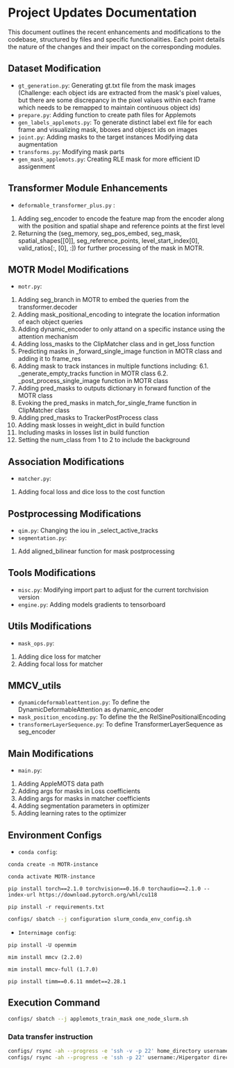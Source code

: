 # Project Updates Documentation
This document outlines the recent enhancements and modifications to the codebase, structured by files and specific functionalities. Each point details the nature of the changes and their impact on the corresponding modules.

## Dataset Modification
- `gt_generation.py`: Generating gt.txt file from the mask images (Challenge: each object ids are extracted from the mask's pixel values, but there are some discrepancy in the pixel values within each frame which needs to be remapped to maintain continuous object ids)
- `prepare.py`: Adding function to create path files for Applemots
- `gen_labels_applemots.py`: To generate distinct label ext file for each frame and visualizing mask, bboxes and objesct ids on images
- `joint.py`: Adding masks to the target instances Modifying data augmentation
- `transforms.py`: Modifying mask parts
- `gen_mask_applemots.py`: Creating RLE mask for more efficient ID assigenment 

## Transformer Module Enhancements
- `deformable_transformer_plus.py` : 
1. Adding seg_encoder to encode the feature map from the encoder along with the position and spatial shape and reference points at the first level
2. Returning the (seg_memory, seg_pos_embed, seg_mask, spatial_shapes[[0]], seg_reference_points, level_start_index[0], valid_ratios[:, [0], :]) for further processing of the mask in MOTR.

## MOTR Model Modifications
- `motr.py`:
1. Adding seg_branch in MOTR to embed the queries from the transformer.decoder
2. Adding mask_positional_encoding to integrate the location information of each object queries
3. Adding dynamic_encoder to only attand on a specific instance using the attention mechanism
4. Adding loss_masks to the ClipMatcher class and in get_loss function
5. Predicting masks in _forward_single_image function in MOTR class and adding it to frame_res
6. Adding mask to track instances in multiple functions including:
     6.1. _generate_empty_tracks function in MOTR class
     6.2. _post_process_single_image function in MOTR class
7. Adding pred_masks to outputs dictionary in forward function of the MOTR class
8. Evoking the pred_masks in match_for_single_frame function in ClipMatcher class
9. Adding pred_masks to TrackerPostProcess class 
10. Adding mask losses in weight_dict in build function
11. Including masks in losses list in build function
12. Setting the num_class from 1 to 2 to include the background


## Association Modifications
- `matcher.py`: 
1. Adding focal loss and dice loss to the cost function

## Postprocessing Modifications
- `qim.py`: Changing the iou in _select_active_tracks
- `segmentation.py`: 
1. Add aligned_bilinear function for mask postprocessing

## Tools Modifications
- `misc.py`: Modifying import part to adjust for the current torchvision version
- `engine.py`: Adding models gradients to tensorboard

## Utils Modifications
- `mask_ops.py`: 
1. Adding dice loss for matcher
2. Adding focal loss for matcher

## MMCV_utils
- `dynamicdeformableattention.py`: To define the DynamicDeformableAttention as dynamic_encoder
- `mask_position_encoding.py`: To define the the RelSinePositionalEncoding
- `transformerLayerSequence.py`: To define TransformerLayerSequence as seg_encoder

## Main Modifications
- `main.py`:
1. Adding AppleMOTS data path
2. Adding args for masks in Loss coefficients
3. Adding args for masks in matcher coefficients
4. Adding segmentation parameters in optimizer
5. Adding learning rates to the optimizer

## Environment Configs
- `conda config`:
```
conda create -n MOTR-instance
```

```
conda activate MOTR-instance
```

```
pip install torch==2.1.0 torchvision==0.16.0 torchaudio==2.1.0 --index-url https://download.pytorch.org/whl/cu118
```

```
pip install -r requirements.txt
```

```bash 
configs/ sbatch --j configuration slurm_conda_env_config.sh
```

- `Internimage config`:
```
pip install -U openmim
```

```
mim install mmcv (2.2.0)
```

```
mim install mmcv-full (1.7.0)
```

```
pip install timm==0.6.11 mmdet==2.28.1
```




## Execution Command
```bash 
configs/ sbatch --j applemots_train_mask one_node_slurm.sh

```

### Data transfer instruction
```bash 
configs/ rsync -ah --progress -e 'ssh -v -p 22' home_directory username:hipergator directory
configs/ rsync -ah --progress -e 'ssh -p 22' username:/Hipergator directory /home directory
```
